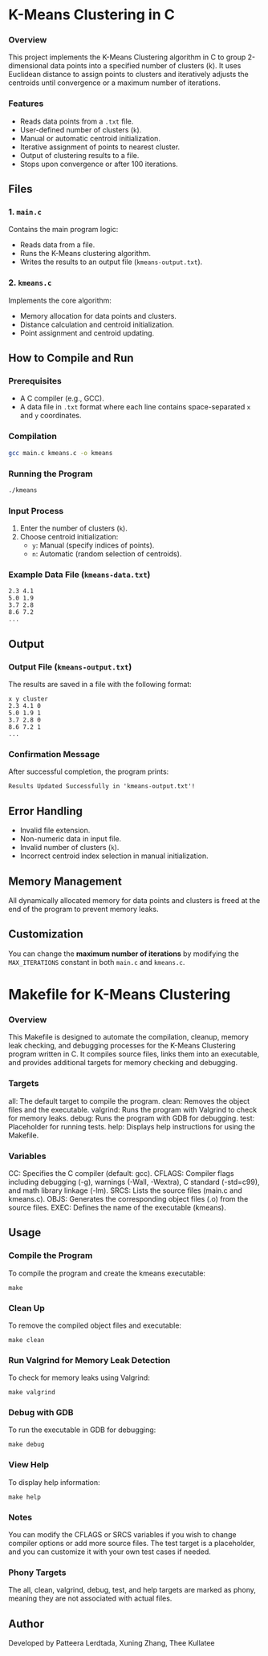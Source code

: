 # K-Means Clustering in C
### Overview
This project implements the K-Means Clustering algorithm in C to group 2-dimensional data points into a specified number of clusters (k). It uses Euclidean distance to assign points to clusters and iteratively adjusts the centroids until convergence or a maximum number of iterations.

### Features
- Reads data points from a `.txt` file.
- User-defined number of clusters (`k`).
- Manual or automatic centroid initialization.
- Iterative assignment of points to nearest cluster.
- Output of clustering results to a file.
- Stops upon convergence or after 100 iterations.

## Files
### 1. `main.c`
Contains the main program logic:
- Reads data from a file.
- Runs the K-Means clustering algorithm.
- Writes the results to an output file (`kmeans-output.txt`).

### 2. `kmeans.c`
Implements the core algorithm:
- Memory allocation for data points and clusters.
- Distance calculation and centroid initialization.
- Point assignment and centroid updating.

## How to Compile and Run
### Prerequisites
- A C compiler (e.g., GCC).
- A data file in `.txt` format where each line contains space-separated `x` and `y` coordinates.

### Compilation
```bash
gcc main.c kmeans.c -o kmeans
```

### Running the Program
```bash
./kmeans
```

### Input Process
1. Enter the number of clusters (`k`).
2. Choose centroid initialization:
   - `y`: Manual (specify indices of points).
   - `n`: Automatic (random selection of centroids).

### Example Data File (`kmeans-data.txt`)
```
2.3 4.1
5.0 1.9
3.7 2.8
8.6 7.2
...
```

## Output
### Output File (`kmeans-output.txt`)
The results are saved in a file with the following format:
```
x y cluster
2.3 4.1 0
5.0 1.9 1
3.7 2.8 0
8.6 7.2 1
...
```

### Confirmation Message
After successful completion, the program prints:
```
Results Updated Successfully in 'kmeans-output.txt'!
```

## Error Handling
- Invalid file extension.
- Non-numeric data in input file.
- Invalid number of clusters (`k`).
- Incorrect centroid index selection in manual initialization.

## Memory Management
All dynamically allocated memory for data points and clusters is freed at the end of the program to prevent memory leaks.

## Customization
You can change the **maximum number of iterations** by modifying the `MAX_ITERATIONS` constant in both `main.c` and `kmeans.c`.

# Makefile for K-Means Clustering
### Overview
This Makefile is designed to automate the compilation, cleanup, memory leak checking, and debugging processes for the K-Means Clustering program written in C. It compiles source files, links them into an executable, and provides additional targets for memory checking and debugging.

### Targets
all: The default target to compile the program.
clean: Removes the object files and the executable.
valgrind: Runs the program with Valgrind to check for memory leaks.
debug: Runs the program with GDB for debugging.
test: Placeholder for running tests.
help: Displays help instructions for using the Makefile.

### Variables
CC: Specifies the C compiler (default: gcc).
CFLAGS: Compiler flags including debugging (-g), warnings (-Wall, -Wextra), C standard (-std=c99), and math library linkage (-lm).
SRCS: Lists the source files (main.c and kmeans.c).
OBJS: Generates the corresponding object files (.o) from the source files.
EXEC: Defines the name of the executable (kmeans).

## Usage

### Compile the Program
To compile the program and create the kmeans executable:
``` 
make
```
### Clean Up
To remove the compiled object files and executable:
  ``` 
  make clean
 ```
### Run Valgrind for Memory Leak Detection
To check for memory leaks using Valgrind:
   ```
   make valgrind
 ```
### Debug with GDB
To run the executable in GDB for debugging:
 ``` 
 make debug
 ```
### View Help
To display help information:
 ``` 
 make help
 ```
   
### Notes
You can modify the CFLAGS or SRCS variables if you wish to change compiler options or add more source files.
The test target is a placeholder, and you can customize it with your own test cases if needed.
### Phony Targets
The all, clean, valgrind, debug, test, and help targets are marked as phony, meaning they are not associated with actual files.

## Author
Developed by Patteera Lerdtada, Xuning Zhang, Thee Kullatee
